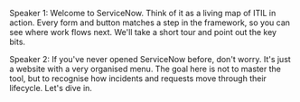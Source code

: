 Speaker 1: Welcome to ServiceNow. Think of it as a living map of ITIL in action. Every form and button matches a step in the framework, so you can see where work flows next. We'll take a short tour and point out the key bits.

Speaker 2: If you've never opened ServiceNow before, don't worry. It's just a website with a very organised menu. The goal here is not to master the tool, but to recognise how incidents and requests move through their lifecycle. Let's dive in.
